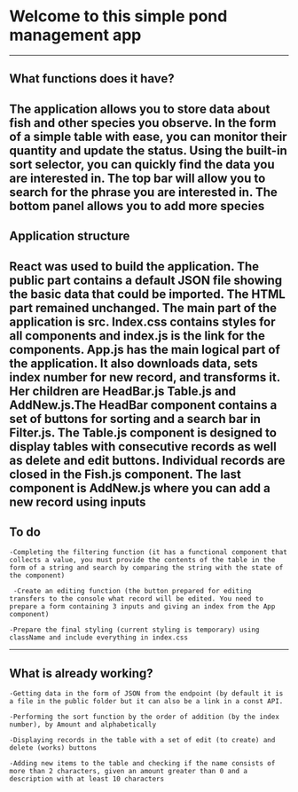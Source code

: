 # Welcome to this simple pond management app
------------------------------
## What functions does it have?

The application allows you to store data about fish and other species you observe. In the form of a simple table with ease, you can monitor their quantity and update the status. Using the built-in sort selector, you can quickly find the data you are interested in. The top bar will allow you to search for the phrase you are interested in. The bottom panel allows you to add more species
--------------------------------

## Application structure
React was used to build the application. The public part contains a default JSON file showing the basic data that could be imported. The HTML part remained unchanged. The main part of the application is src. Index.css contains styles for all components and index.js is the link for the components. App.js has the main logical part of the application. It also downloads data, sets index number for new record, and transforms it. Her children are HeadBar.js Table.js and AddNew.js.The HeadBar component contains a set of buttons for sorting and a search bar in Filter.js. The Table.js component is designed to display tables with consecutive records as well as delete and edit buttons. Individual records are closed in the Fish.js component. The last component is AddNew.js where you can add a new record using inputs
----------------------------------

## To do
```
-Completing the filtering function (it has a functional component that collects a value, you must provide the contents of the table in the form of a string and search by comparing the string with the state of the component)

 -Create an editing function (the button prepared for editing transfers to the console what record will be edited. You need to prepare a form containing 3 inputs and giving an index from the App component)

-Prepare the final styling (current styling is temporary) using className and include everything in index.css
```
-----------------------------------

## What is already working?
```
-Getting data in the form of JSON from the endpoint (by default it is a file in the public folder but it can also be a link in a const API.

-Performing the sort function by the order of addition (by the index number), by Amount and alphabetically

-Displaying records in the table with a set of edit (to create) and delete (works) buttons

-Adding new items to the table and checking if the name consists of more than 2 characters, given an amount greater than 0 and a description with at least 10 characters
```